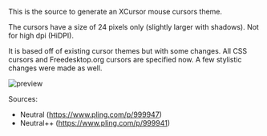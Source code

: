 This is the source to generate an XCursor mouse cursors theme.

The cursors have a size of 24 pixels only (slightly larger with shadows). Not
for high dpi (HiDPI).

It is based off of existing cursor themes but with some changes. All CSS
cursors and Freedesktop.org cursors are specified now. A few stylistic changes
were made as well.

![preview](https://github.com/EBADBEEF/neutrality-cursors/assets/4167946/d4cfa4ec-769c-4217-94d4-a5de576aa4f3)

Sources:
- Neutral (https://www.pling.com/p/999947)
- Neutral++ (https://www.pling.com/p/999941)
